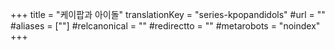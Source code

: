 +++
title = "케이팝과 아이돌"
translationKey = "series-kpopandidols"
#url = ""
#aliases = [""]
#relcanonical = ""
#redirectto = ""
#metarobots = "noindex"
+++
